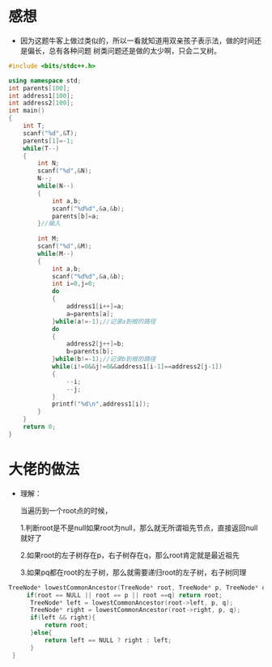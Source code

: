# 感想
- 因为这题牛客上做过类似的，所以一看就知道用双亲孩子表示法，做的时间还是偏长，总有各种问题
  树类问题还是做的太少啊，只会二叉树。
  
```c++
#include <bits/stdc++.h>

using namespace std;
int parents[100];
int address1[100];
int address2[100];
int main()
{
	int T;
	scanf("%d",&T);
	parents[1]=-1;
	while(T--)
	{	
		int N;
		scanf("%d",&N);
		N--;
		while(N--)
		{
			int a,b;
			scanf("%d%d",&a,&b);
			parents[b]=a;
		}//输入 
				
		int M;
		scanf("%d",&M);
		while(M--)
		{
			int a,b;
			scanf("%d%d",&a,&b);
			int i=0,j=0;
			do
			{
				address1[i++]=a;
				a=parents[a];
			}while(a!=-1);//记录a到根的路径 
			do
			{
				address2[j++]=b;
				b=parents[b];
			}while(b!=-1);//记录b到根的路径 
			while(i!=0&&j!=0&&address1[i-1]==address2[j-1])
			{
				--i;
				--j;
			}
			printf("%d\n",address1[i]);
		}
	}
	return 0;
}
```
# 大佬的做法
-   理解：

	当遍历到一个root点的时候，

	1.判断root是不是null如果root为null，那么就无所谓祖先节点，直接返回null就好了

	2.如果root的左子树存在p，右子树存在q，那么root肯定就是最近祖先

	3.如果pq都在root的左子树，那么就需要递归root的左子树，右子树同理
	
``` c++
TreeNode* lowestCommonAncestor(TreeNode* root, TreeNode* p, TreeNode* q) {
     if(root == NULL || root == p || root ==q) return root;
      TreeNode* left = lowestCommonAncestor(root->left, p, q);
      TreeNode* right = lowestCommonAncestor(root->right, p, q);
      if(left && right){
          return root;
      }else{
          return left == NULL ? right : left;
      }
 }
```
